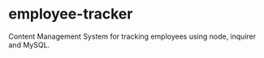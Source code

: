 # employee-tracker
Content Management System for tracking employees using node, inquirer and MySQL.
